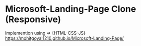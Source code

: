# Microsoft-Landing-Page Clone (Responsive)
Implemention using => {HTML-CSS-JS}
https://mohitgoyal1210.github.io/Microsoft-Landing-Page/
